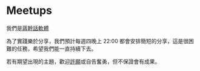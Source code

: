# Meetups

我們是[蔣幹話軟體](https://ganhuaking.tw/)

為了實踐樂於分享，我們預計每週四晚上 22:00 都會安排簡短的分享，這是很困難的任務，希望我們能一直持續下去。

若有期望出現的主題，歡迎[許願](https://github.com/ganhuaking/meetups/discussions)或自告奮勇，但不保證會有成果。
